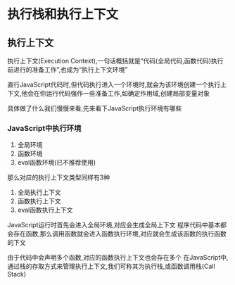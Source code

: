 # 执行栈和执行上下文

## 执行上下文

执行上下文(Execution Context),一句话概括就是“代码(全局代码,函数代码)执行前进行的准备工作”,也成为“执行上下文环境”

直行JavaScript代码时,但代码执行进入一个环境时,就会为该环境创建一个执行上下文,他会在你运行代码强作一些准备工作,如确定作用域,创建局部变量对象

具体做了什么我们慢慢来看,先来看下JavaScript执行环境有哪些

### JavaScript中执行环境

1. 全局环境
2. 函数环境
3. eval函数环境(已不推荐使用)

那么对应的执行上下文类型同样有3种

1. 全局执行上下文
2. 函数执行上下文
3. eval函数执行上下文

JavaScript运行时首先会进入全局环境,对应会生成全局上下文  程序代码中基本都会存在函数,那么调用函数就会进入函数执行环境,对应就会生成该函数的执行函数的下文

由于代码中会声明多个函数,对应的函数执行上下文也会存在多个  在JavaScript中,通过栈的存取方式来管理执行上下文,我们可称其为执行栈,或函数调用栈(Call Stack)

